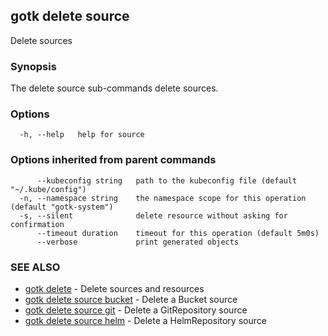 ## gotk delete source

Delete sources

### Synopsis

The delete source sub-commands delete sources.

### Options

```
  -h, --help   help for source
```

### Options inherited from parent commands

```
      --kubeconfig string   path to the kubeconfig file (default "~/.kube/config")
  -n, --namespace string    the namespace scope for this operation (default "gotk-system")
  -s, --silent              delete resource without asking for confirmation
      --timeout duration    timeout for this operation (default 5m0s)
      --verbose             print generated objects
```

### SEE ALSO

* [gotk delete](gotk_delete.md)	 - Delete sources and resources
* [gotk delete source bucket](gotk_delete_source_bucket.md)	 - Delete a Bucket source
* [gotk delete source git](gotk_delete_source_git.md)	 - Delete a GitRepository source
* [gotk delete source helm](gotk_delete_source_helm.md)	 - Delete a HelmRepository source

